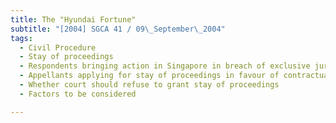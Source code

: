 ```yaml
---
title: The "Hyundai Fortune" 
subtitle: "[2004] SGCA 41 / 09\_September\_2004"
tags:
  - Civil Procedure
  - Stay of proceedings
  - Respondents bringing action in Singapore in breach of exclusive jurisdiction clause
  - Appellants applying for stay of proceedings in favour of contractual forum
  - Whether court should refuse to grant stay of proceedings
  - Factors to be considered

---
```


